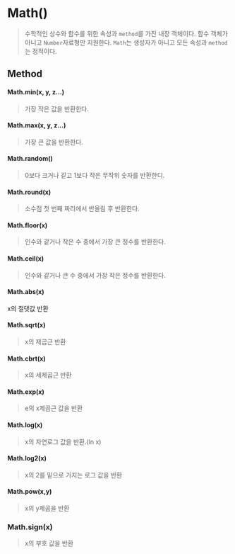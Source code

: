 # Math()
> 수학적인 상수와 함수를 위한 속성과 `method`를 가진 내장 객체이다. 함수 객체가 아니고 `Number`자료형만 지원한다.
> `Math`는 생성자가 아니고 모든 속성과 `method`는 정적이다.

## Method

#### Math.min(x, y, z...)
> 가장 작은 값을 반환한다.

#### Math.max(x, y, z...)
> 가장 큰 값을 반환한다.

#### Math.random()
> 0보다 크거나 같고 1보다 작은 무작위 숫자를 반환한디.

#### Math.round(x)
> 소수점 첫 번째 짜리에서 반올림 후 반환한다.

#### Math.floor(x)
> 인수와 같거나 작은 수 중에서 가장 큰 정수를 반환한다.

#### Math.ceil(x)
> 인수와 같거나 큰 수 중에서 가장 작은 정수를 반환한다.

#### Math.abs(x)
x의 절댓값 반환

#### Math.sqrt(x)
> x의 제곱근 반환

#### Math.cbrt(x)	
> x의 세제곱근 반환

#### Math.exp(x)	
> e의 x제곱근 값을 반환

#### Math.log(x)	
> x의 자연로그 값을 반환.(ln x)

#### Math.log2(x)	
> x의 2를 밑으로 가지는 로그 값을 반환

#### Math.pow(x,y)	
> x의 y제곱을 반환

### Math.sign(x)	
> x의 부호 값을 반환
